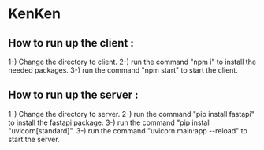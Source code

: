 # KenKen

How to run up the client :
---------------------------
1-) Change the directory to client.
2-) run the command "npm i" to install the needed packages.
3-) run the command "npm start" to start the client.


How to run up the server :
---------------------------
1-) Change the directory to server.
2-) run the command "pip install fastapi" to install the fastapi package.
3-) run the command "pip install "uvicorn[standard]".
3-) run the command "uvicorn main:app --reload" to start the server.

